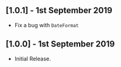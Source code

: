 ## [1.0.1] - 1st September 2019  
  
* Fix a bug with `DateFormat`

## [1.0.0] - 1st September 2019  
  
* Initial Release.